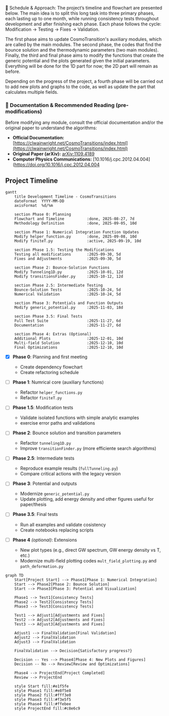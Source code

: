 📅 Schedule & Approach: The project’s timeline and flowchart are presented below. The main idea is to split this long task into three primary phases, each lasting up to one month, while running consistency tests throughout development and after finishing each phase. Each phase follows the cycle: Modification → Testing → Fixes → Validation.

The first phase aims to update CosmoTransition's auxiliary modules, which are called by the main modules. The second phase, the codes that find the bounce solution and the thermodynamic parameters (two main modules). Finally, the third and final phase aims to modify the functions that create the generic potential and the plots generated given the initial parameters. Everything will be done for the 1D part for now; the 2D part will remain as before.

Depending on the progress of the project, a fourth phase will be carried out to add new plots and graphs to the code, as well as update the part that calculates multiple fields.

### 📖 Documentation & Recommended Reading (pre-modifications)
Before modifying any module, consult the official documentation and/or the original paper to understand the algorithms:

* **Official Documentation:**[https://clwainwright.net/CosmoTransitions/index.html](https://clwainwright.net/CosmoTransitions/index.html)
* **Original Paper (arXiv):** [arXiv:1109.4189](https://arxiv.org/abs/1109.4189)
* **Computer Physics Communications:** [10.1016/j.cpc.2012.04.004](https://doi.org/10.1016/j.cpc.2012.04.004

## Project Timeline

```mermaid
gantt
    title Development Timeline - CosmoTransitions
    dateFormat  YYYY-MM-DD
    axisFormat  %d/%m
    
    section Phase 0: Planning
    Flowchart and Timeline          :done, 2025-08-27, 7d
    Methodology Definition          :done, 2025-09-05, 10d
    
    section Phase 1: Numerical Integration Function Updates
    Modify helper_function.py       :done, 2025-09-08, 10d
    Modify finiteT.py               :active, 2025-09-19, 10d
    
    section Phase 1.5: Testing the Modifications
    Testing all modifications       :2025-09-30, 5d
    Fixes and Adjustments           :2025-09-30, 5d
    
    section Phase 2: Bounce-Solution Functions
    Modify Tunneling1D.py           :2025-10-01, 12d
    Modify transitionsFinder.py     :2025-10-12, 12d
    
    section Phase 2.5: Intermediate Testing
    Bounce-Solution Tests           :2025-10-24, 5d
    Numerical Validation            :2025-10-24, 5d
    
    section Phase 3: Potentials and Function Outputs
    Modify generic_potential.py     :2025-11-03, 18d
    
    section Phase 3.5: Final Tests
    Full Test Suite                 :2025-11-27, 6d
    Documentation                   :2025-11-27, 6d
    
    section Phase 4: Extras (Optional)
    Additional Plots                :2025-12-01, 10d
    Multi-field Solution            :2025-12-10, 10d
    Final Optimizations             :2025-12-10, 10d
```

- [x] **Phase 0**: Planning and first meeting 
  - Create dependency flowchart 
  - Create refactoring schedule 

- [ ] **Phase 1**: Numrical core (auxiliary functions) 
  - Refactor `helper_functions.py` 
  - Refactor `finiteT.py`

- [ ] **Phase 1.5**: Modification tests 
  - Validate isolated functions with simple analytic examples  
  - exercise error paths and validations

- [ ] **Phase 2**: Bounce solution and transition parameters 
  - Refactor `tunneling1D.py`  
  - Improve `transitionFinder.py` (more efficiente search algorithms)  

- [ ] **Phase 2.5**: Intermediate tests  
  - Reproduce example results (`fullTunneling.py`)  
  - Compare critical actions with the legacy version 

- [ ] **Phase 3**: Potential and outputs  
  - Modernize `generic_potential.py` 
  - Update plotting, add energy density and other figures useful for paper/thesis

- [ ] **Phase 3.5**: Final tests
  - Run all examples and validate cosistency 
  - Create notebooks replacing scripts

- [ ] **Phase 4** *(optional)*: Extensions
  - New plot types (e.g., direct GW spectrum, GW energy density vs T, etc.) 
  - Modernize multi-field plotting codes `mult_field_plotting.py` and `path_deformation.py`

```mermaid
graph TD
    Start[Project Start] --> Phase1[Phase 1: Numerical Integration]
    Start --> Phase2[Phase 2: Bounce Solution]
    Start --> Phase3[Phase 3: Potential and Visualization]
    
    Phase1 --> Test1[Consistency Tests]
    Phase2 --> Test2[Consistency Tests]
    Phase3 --> Test3[Consistency Tests]
    
    Test1 --> Adjust1[Adjustments and Fixes]
    Test2 --> Adjust2[Adjustments and Fixes]
    Test3 --> Adjust3[Adjustments and Fixes]
    
    Adjust1 --> FinalValidation[Final Validation]
    Adjust2 --> FinalValidation
    Adjust3 --> FinalValidation
    
    FinalValidation --> Decision{Satisfactory progress?}
    
    Decision -- Yes --> Phase4[Phase 4: New Plots and Figures]
    Decision -- No --> Review[Review and Optimizations]
    
    Phase4 --> ProjectEnd[Project Completed]
    Review --> ProjectEnd

    style Start fill:#e1f5fe
    style Phase1 fill:#e8f5e8
    style Phase2 fill:#fff3e0
    style Phase3 fill:#f3e5f5
    style Phase4 fill:#ffebee
    style ProjectEnd fill:#c8e6c9
```


